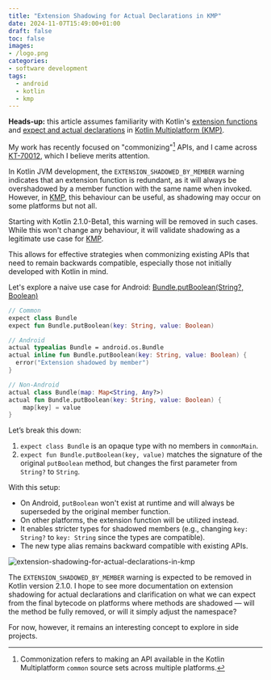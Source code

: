 ```yaml
---
title: "Extension Shadowing for Actual Declarations in KMP"
date: 2024-11-07T15:49:00+01:00
draft: false
toc: false
images:
- /logo.png
categories:
- software development
tags:
  - android
  - kotlin
  - kmp
---
```


**Heads-up:** this article assumes familiarity with Kotlin's [extension functions](https://kotlinlang.org/docs/extensions.html) and [expect and actual declarations](https://kotlinlang.org/docs/multiplatform-expect-actual.html) in [Kotlin Multiplatform (KMP)](https://kotlinlang.org/docs/multiplatform.html).

My work has recently focused on "commonizing"[^1] APIs, and I came across [KT-70012](https://youtrack.jetbrains.com/issue/KT-70012/EXTENSIONSHADOWEDBYMEMBER-shouldnt-be-reported-for-actual-declarations), which I believe merits attention.

In Kotlin JVM development, the `EXTENSION_SHADOWED_BY_MEMBER` warning indicates that an extension function is redundant, as it will always be overshadowed by a member function with the same name when invoked. However, in [KMP](https://kotlinlang.org/docs/multiplatform.html), this behaviour can be useful, as shadowing may occur on some platforms but not all.

Starting with Kotlin 2.1.0-Beta1, this warning will be removed in such cases. While this won't change any behaviour, it will validate shadowing as a legitimate use case for [KMP](https://kotlinlang.org/docs/multiplatform.html).

This allows for effective strategies when commonizing existing APIs that need to remain backwards compatible, especially those not initially developed with Kotlin in mind.

Let's explore a naive use case for Android: [Bundle.putBoolean(String?, Boolean)](https://developer.android.com/reference/android/os/BaseBundle#putBoolean(java.lang.String,%20boolean))

```kotlin
// Common
expect class Bundle
expect fun Bundle.putBoolean(key: String, value: Boolean)

// Android
actual typealias Bundle = android.os.Bundle
actual inline fun Bundle.putBoolean(key: String, value: Boolean) {
  error("Extension shadowed by member")
}

// Non-Android
actual class Bundle(map: Map<String, Any?>)
actual fun Bundle.putBoolean(key: String, value: Boolean) {
    map[key] = value
}
```

Let’s break this down:

1. `expect class Bundle` is an opaque type with no members in `commonMain`.
2. `expect fun Bundle.putBoolean(key, value)` matches the signature of the original `putBoolean` method, but changes the first parameter from `String?` to `String`.

With this setup:

- On Android, `putBoolean` won't exist at runtime and will always be superseded by the original member function.
- On other platforms, the extension function will be utilized instead.
- It enables stricter types for shadowed members (e.g., changing `key: String?` to `key: String` since the types are compatible).
- The new type alias remains backward compatible with existing APIs.

![extension-shadowing-for-actual-declarations-in-kmp](/images/extension-shadowing-for-actual-declarations-in-kmp.png)

The `EXTENSION_SHADOWED_BY_MEMBER` warning is expected to be removed in Kotlin version 2.1.0. I hope to see more documentation on extension shadowing for actual declarations and clarification on what we can expect from the final bytecode on platforms where methods are shadowed — will the method be fully removed, or will it simply adjust the namespace?

For now, however, it remains an interesting concept to explore in side projects.

[^1]: Commonization refers to making an API available in the Kotlin Multiplatform `common` source sets across multiple platforms.
